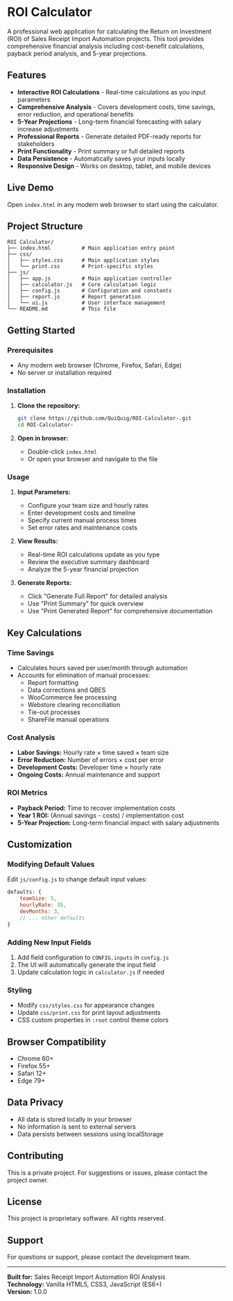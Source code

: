 # ROI Calculator

A professional web application for calculating the Return on Investment (ROI) of Sales Receipt Import Automation projects. This tool provides comprehensive financial analysis including cost-benefit calculations, payback period analysis, and 5-year projections.

## Features

- **Interactive ROI Calculations** - Real-time calculations as you input parameters
- **Comprehensive Analysis** - Covers development costs, time savings, error reduction, and operational benefits
- **5-Year Projections** - Long-term financial forecasting with salary increase adjustments
- **Professional Reports** - Generate detailed PDF-ready reports for stakeholders
- **Print Functionality** - Print summary or full detailed reports
- **Data Persistence** - Automatically saves your inputs locally
- **Responsive Design** - Works on desktop, tablet, and mobile devices

## Live Demo

Open `index.html` in any modern web browser to start using the calculator.

## Project Structure

```
ROI Calculator/
├── index.html          # Main application entry point
├── css/
│   ├── styles.css      # Main application styles
│   └── print.css       # Print-specific styles
├── js/
│   ├── app.js          # Main application controller
│   ├── calculator.js   # Core calculation logic
│   ├── config.js       # Configuration and constants
│   ├── report.js       # Report generation
│   └── ui.js           # User interface management
└── README.md           # This file
```

## Getting Started

### Prerequisites

- Any modern web browser (Chrome, Firefox, Safari, Edge)
- No server or installation required

### Installation

1. **Clone the repository:**
   ```bash
   git clone https://github.com/QuiQuig/ROI-Calculator-.git
   cd ROI-Calculator-
   ```

2. **Open in browser:**
   - Double-click `index.html`
   - Or open your browser and navigate to the file

### Usage

1. **Input Parameters:**
   - Configure your team size and hourly rates
   - Enter development costs and timeline
   - Specify current manual process times
   - Set error rates and maintenance costs

2. **View Results:**
   - Real-time ROI calculations update as you type
   - Review the executive summary dashboard
   - Analyze the 5-year financial projection

3. **Generate Reports:**
   - Click "Generate Full Report" for detailed analysis
   - Use "Print Summary" for quick overview
   - Use "Print Generated Report" for comprehensive documentation

## Key Calculations

### Time Savings
- Calculates hours saved per user/month through automation
- Accounts for elimination of manual processes:
  - Report formatting
  - Data corrections and QBES
  - WooCommerce fee processing
  - Webstore clearing reconciliation
  - Tie-out processes
  - ShareFile manual operations

### Cost Analysis
- **Labor Savings:** Hourly rate × time saved × team size
- **Error Reduction:** Number of errors × cost per error
- **Development Costs:** Developer time × hourly rate
- **Ongoing Costs:** Annual maintenance and support

### ROI Metrics
- **Payback Period:** Time to recover implementation costs
- **Year 1 ROI:** (Annual savings - costs) / implementation cost
- **5-Year Projection:** Long-term financial impact with salary adjustments

## Customization

### Modifying Default Values
Edit `js/config.js` to change default input values:

```javascript
defaults: {
    teamSize: 5,
    hourlyRate: 35,
    devMonths: 3,
    // ... other defaults
}
```

### Adding New Input Fields
1. Add field configuration to `CONFIG.inputs` in `config.js`
2. The UI will automatically generate the input field
3. Update calculation logic in `calculator.js` if needed

### Styling
- Modify `css/styles.css` for appearance changes
- Update `css/print.css` for print layout adjustments
- CSS custom properties in `:root` control theme colors

## Browser Compatibility

- Chrome 60+
- Firefox 55+
- Safari 12+
- Edge 79+

## Data Privacy

- All data is stored locally in your browser
- No information is sent to external servers
- Data persists between sessions using localStorage

## Contributing

This is a private project. For suggestions or issues, please contact the project owner.

## License

This project is proprietary software. All rights reserved.

## Support

For questions or support, please contact the development team.

---

**Built for:** Sales Receipt Import Automation ROI Analysis  
**Technology:** Vanilla HTML5, CSS3, JavaScript (ES6+)  
**Version:** 1.0.0